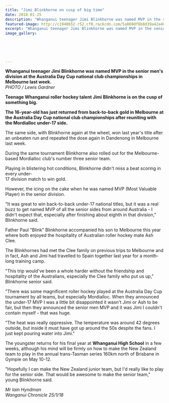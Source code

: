 ```yaml
---
title: "Jimi Blinkhorne on cusp of big time"
date: 2018-01-25
description: "Whanganui teenager Jimi Blinkhorne was named MVP in the senior men's division at the Australia Day Cup national club championships in Melbourne..."
featured-image: http://c1940652.r52.cf0.rackcdn.com/5a860df6b8d39a42a4000732/Jimi-Blinkhorne-25-jan-2018.jpg
excerpt: "Whanganui teenager Jimi Blinkhorne was named MVP in the senior men's division at the Australia Day Cup national club championships in Melbourne last week."
image_gallery:
    
    
    
    
    
---
```


<p><strong>Whanganui teenager Jimi Blinkhorne was named MVP in the senior men's division at the Australia Day Cup national club championships in Melbourne last week.</strong><br /><em>PHOTO / Lewis Gardner</em></p>
<p class="element element-paragraph"><strong>Teenage Whanganui roller hockey talent Jimi Blinkhorne is on the cusp of something big.</strong></p>
<p class="element element-paragraph"><strong>The 16-year-old has just returned from back-to-back gold in Melbourne at the Australia Day Cup national club championships after reuniting with the Mordialloc under-17 side.</strong></p>
<p class="element element-paragraph">The same side, with Blinkhorne again at the wheel, won last year's title after an unbeaten run and repeated the dose again in Dandenong in Melbourne last week.</p>
<p class="element element-paragraph">During the same tournament Blinkhorne also rolled out for the Melbourne-based Mordialloc club's number three senior team.</p>
<p class="element element-paragraph">Playing in blistering hot conditions, Blinkhorne didn't miss a beat scoring in every under-<br />17 division match to win gold.</p>
<p class="element element-paragraph">However, the icing on the cake when he was named MVP (Most Valuable Player) in the senior division.</p>
<p class="element element-paragraph">"It was great to win back-to-back under-17 national titles, but it was a real buzz to get named MVP of all the senior sides from around Australia - I didn't expect that, especially after finishing about eighth in that division," Blinkhorne said.</p>
<p class="element element-paragraph">Father Paul "Blink" Blinkhorne accompanied his son to Melbourne this year where both enjoyed the hospitality of Australian roller hockey mate Ash Clee.</p>
<p class="element element-paragraph">The Blinkhornes had met the Clee family on previous trips to Melbourne and in fact, Ash and Jimi had travelled to Spain together last year for a month-long training camp.</p>
<p class="element element-paragraph">"This trip would've been a whole harder without the friendship and hospitality of the Australians, especially the Clee family who put us up," Blinkhorne senior said.</p>
<p class="element element-paragraph">"There was some magnificent roller hockey played at the Australia Day Cup tournament by all teams, but especially Mordialloc. When they announced the under-17 MVP I was a little bit disappointed it wasn't Jimi or Ash to be fair, but then they announced the senior men MVP and it was Jimi I couldn't contain myself - that was huge.</p>
<p class="element element-paragraph">"The heat was really oppressive. The temperature was around 42 degrees outside, but inside it must have got up around the 50s despite the fans. I just kept pouring water into Jimi."</p>
<p class="element element-paragraph">The youngster returns for his final year at <strong>Whanganui High School</strong> in a few weeks, although his mind will be firmly on how to make the New Zealand team to play in the annual trans-Tasman series 160km north of Brisbane in Gympie on May 10-12.</p>
<p class="element element-paragraph">"Hopefully I can make the New Zealand junior team, but I'd really like to play for the senior side. That would be awesome to make the senior team," young Blinkhorne said.</p>
<p><em>Mr Iain Hyndman</em><br /><em>Wanganui Chronicle 25/1/18</em></p>

